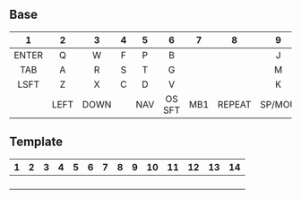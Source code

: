 ## Base
|  1   |  2   |  3   |  4   |  5   |  6   |  7   |  8   |  9   |  10  |  11  |  12  |  13  |  14  |
|:----:|:----:|:----:|:----:|:----:|:----:|:----:|:----:|:----:|:----:|:----:|:----:|:----:|:----:|
| ENTER|     Q|     W|     F|     P|     B|      |      |     J|     L|     U|     Y|     '|  BSPC|
|  TAB |     A|     R|     S|     T|     G|      |      |     M|     N|     E|     I|     O|   ESC|
| LSFT |     Z|     X|     C|     D|     V|      |      |     K|     H|     ,|     .|     ;|  RSFT|
|      |  LEFT|  DOWN|      |   NAV|OS SFT|   MB1|REPEAT|SP/MOU|   SYM|      |    UP| RIGHT|      |


## Template
|  1   |  2   |  3   |  4   |  5   |  6   |  7   |  8   |  9   |  10  |  11  |  12  |  13  |  14  |
|:----:|:----:|:----:|:----:|:----:|:----:|:----:|:----:|:----:|:----:|:----:|:----:|:----:|:----:|
|      |      |      |      |      |      |      |      |      |      |      |      |      |      |
|      |      |      |      |      |      |      |      |      |      |      |      |      |      |
|      |      |      |      |      |      |      |      |      |      |      |      |      |      |
|      |      |      |      |      |      |      |      |      |      |      |      |      |      |
